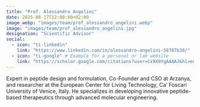 ```yaml
---
title: "Prof. Alessandro Angelini"
date: 2025-08-17T12:00:00+02:00
image_webp: "images/team/prof_alessandro_angelini.webp"
image: "images/team/prof_alessandro_angelini.jpg"
designation: "Scientific Advisor"
social:
  - icon: "ti-linkedin"
    link: "https://www.linkedin.com/in/alessandro-angelini-58787b38/"
  - icon: "ti-google" # Example for a personal or lab website
    link: "https://scholar.google.com/citations?user=Cx9X9YgAAAAJ&hl=en"
---
```


Expert in peptide design and formulation, Co-Founder and CSO at Arzanya, and researcher at the European Center for Living Technology, Ca’ Foscari University of Venice, Italy. He specializes in developing innovative peptide-based therapeutics through advanced molecular engineering.

